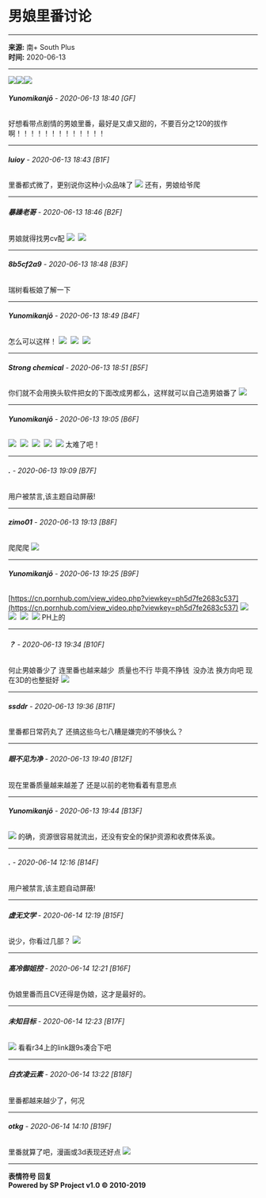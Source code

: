 # 男娘里番讨论

---

**来源:** 南+ South Plus  
**时间:** 2020-06-13  

---

![](images/post/smile/smallface/face108.jpg)![](images/post/smile/smallface/face108.jpg)![](images/post/smile/smallface/face108.jpg)

###### **Yunomikanjō** - 2020-06-13 18:40 \[GF\]
好想看带点剧情的男娘里番，最好是又虐又甜的，不要百分之120的拔作啊！！！！！！！！！！！！！

---

###### **luioy** - 2020-06-13 18:43 \[B1F\]
里番都式微了，更别说你这种小众品味了 ![](images/post/smile/smallface/face020.jpg) 还有，男娘给爷爬

---

###### **暴躁老哥** - 2020-06-13 18:46 \[B2F\]
男娘就得找男cv配 ![](images/post/smile/smallface/face040.jpg)  ![](images/post/smile/smallface/face040.jpg)

---

###### **8b5cf2a9** - 2020-06-13 18:48 \[B3F\]
瑞树看板娘了解一下

---

###### **Yunomikanjō** - 2020-06-13 18:49 \[B4F\]
怎么可以这样！ ![](images/post/smile/smallface/face040.jpg)  ![](images/post/smile/smallface/face040.jpg)  ![](images/post/smile/smallface/face040.jpg)

---

###### **Strong chemical** - 2020-06-13 18:51 \[B5F\]
你们就不会用换头软件把女的下面改成男都么，这样就可以自己造男娘番了 ![](images/post/smile/smallface/face040.jpg)

---

###### **Yunomikanjō** - 2020-06-13 19:05 \[B6F\]
![](images/post/smile/smallface/face040.jpg)  ![](images/post/smile/smallface/face040.jpg)  ![](images/post/smile/smallface/face040.jpg)  ![](images/post/smile/smallface/face040.jpg)  ![](images/post/smile/smallface/face040.jpg) 太难了吧！

---

###### **.** - 2020-06-13 19:09 \[B7F\]
用户被禁言,该主题自动屏蔽!

---

###### **zimo01** - 2020-06-13 19:13 \[B8F\]
爬爬爬 ![](images/post/smile/smallface/face076.jpg)

---

###### **Yunomikanjō** - 2020-06-13 19:25 \[B9F\]
[https://cn.pornhub.com/view_video.php?viewkey=ph5d7fe2683c537](https://cn.pornhub.com/view_video.php?viewkey=ph5d7fe2683c537) ![](images/post/smile/smallface/face040.jpg)  ![](images/post/smile/smallface/face040.jpg)  ![](images/post/smile/smallface/face040.jpg)  ![](images/post/smile/smallface/face040.jpg) PH上的

---

###### **？** - 2020-06-13 19:34 \[B10F\]
何止男娘番少了 连里番也越来越少  质量也不行 毕竟不挣钱  没办法 换方向吧 现在3D的也整挺好 ![](images/post/smile/smallface/face020.jpg)

---

###### **ssddr** - 2020-06-13 19:36 \[B11F\]
里番都日常药丸了 还搞这些乌七八糟是嫌完的不够快么？

---

###### **眼不见为净** - 2020-06-13 19:40 \[B12F\]
现在里番质量越来越差了 还是以前的老物看着有意思点

---

###### **Yunomikanjō** - 2020-06-13 19:44 \[B13F\]
![](images/post/smile/smallface/face077.gif) 的确，资源很容易就流出，还没有安全的保护资源和收费体系诶。

---

###### **.** - 2020-06-14 12:16 \[B14F\]
用户被禁言,该主题自动屏蔽!

---

###### **虚无文学** - 2020-06-14 12:19 \[B15F\]
说少，你看过几部？ ![](images/post/smile/smallface/face056.jpg)

---

###### **高冷御姐控** - 2020-06-14 12:21 \[B16F\]
伪娘里番而且CV还得是伪娘，这才是最好的。

---

###### **未知目标** - 2020-06-14 12:23 \[B17F\]
![](images/post/smile/smallface/face070.gif) 看看r34上的link跟9s凑合下吧

---

###### **白衣凌云素** - 2020-06-14 13:22 \[B18F\]
里番都越来越少了，何况

---

###### **otkg** - 2020-06-14 14:10 \[B19F\]
里番就算了吧，漫画或3d表现还好点 ![](images/post/smile/smallface/face070.gif)

---

**表情符号 回复**  
**Powered by SP Project v1.0 © 2010-2019**  